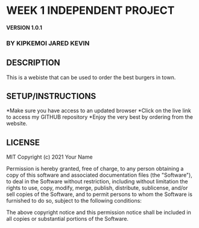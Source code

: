 # WEEK 1 INDEPENDENT PROJECT

#### VERSION 1.0.1

### BY KIPKEMOI JARED KEVIN

## DESCRIPTION 
This is a webiste that can be used to order the best burgers in town.

## SETUP/INSTRUCTIONS

*Make sure you have access to an updated browser
*Click on the live link to access my GITHUB repository
*Enjoy the very best by ordering from the website.


## LICENSE
MIT Copyright (c) 2021 Your Name

Permission is hereby granted, free of charge, to any person obtaining a copy of this software and associated documentation files (the "Software"), to deal in the Software without restriction, including without limitation the rights to use, copy, modify, merge, publish, distribute, sublicense, and/or sell copies of the Software, and to permit persons to whom the Software is furnished to do so, subject to the following conditions:

The above copyright notice and this permission notice shall be included in all copies or substantial portions of the Software.